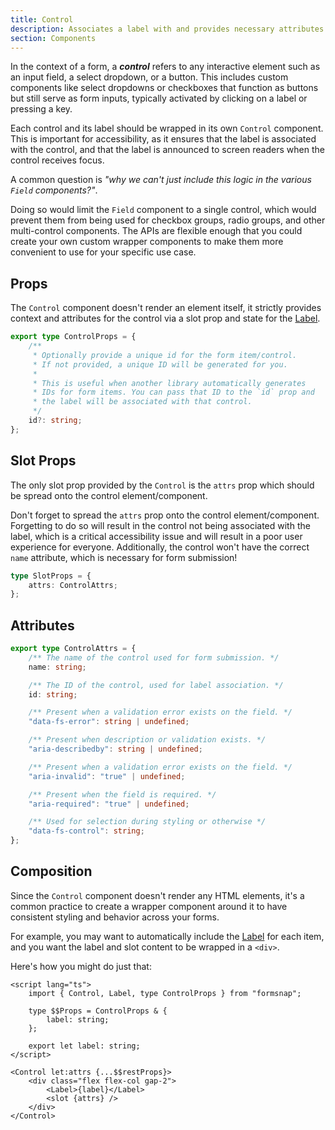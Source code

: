 ```yaml
---
title: Control
description: Associates a label with and provides necessary attributes for a form control.
section: Components
---
```


<script>
	import { Callout } from '@svecodocs/kit'
</script>

In the context of a form, a **_control_** refers to any interactive element such as an input field, a select dropdown, or a button. This includes custom components like select dropdowns or checkboxes that function as buttons but still serve as form inputs, typically activated by clicking on a label or pressing a key.

Each control and its label should be wrapped in its own `Control` component. This is important for accessibility, as it ensures that the label is associated with the control, and that the label is announced to screen readers when the control receives focus.

<Callout title="Why a separate component?">

A common question is _"why we can't just include this logic in the various `Field` components?"_.

Doing so would limit the `Field` component to a single control, which would prevent them from being used for checkbox groups, radio groups, and other multi-control components. The APIs are flexible enough that you could create your own custom wrapper components to make them more convenient to use for your specific use case.

</Callout>

## Props

The `Control` component doesn't render an element itself, it strictly provides context and attributes for the control via a slot prop and state for the [Label](/docs/components/label).

```ts
export type ControlProps = {
	/**
	 * Optionally provide a unique id for the form item/control.
	 * If not provided, a unique ID will be generated for you.
	 *
	 * This is useful when another library automatically generates
	 * IDs for form items. You can pass that ID to the `id` prop and
	 * the label will be associated with that control.
	 */
	id?: string;
};
```

## Slot Props

The only slot prop provided by the `Control` is the `attrs` prop which should be spread onto the control element/component.

<Callout type="warning" title="Hey!">

Don't forget to spread the `attrs` prop onto the control element/component. Forgetting to do so will result in the control not being associated with the label, which is a critical accessibility issue and will result in a poor user experience for everyone. Additionally, the control won't have the correct `name` attribute, which is necessary for form submission!

</Callout>

```ts
type SlotProps = {
	attrs: ControlAttrs;
};
```

## Attributes

```ts
export type ControlAttrs = {
	/** The name of the control used for form submission. */
	name: string;

	/** The ID of the control, used for label association. */
	id: string;

	/** Present when a validation error exists on the field. */
	"data-fs-error": string | undefined;

	/** Present when description or validation exists. */
	"aria-describedby": string | undefined;

	/** Present when a validation error exists on the field. */
	"aria-invalid": "true" | undefined;

	/** Present when the field is required. */
	"aria-required": "true" | undefined;

	/** Used for selection during styling or otherwise */
	"data-fs-control": string;
};
```

## Composition

Since the `Control` component doesn't render any HTML elements, it's a common practice to create a wrapper component around it to have consistent styling and behavior across your forms.

For example, you may want to automatically include the [Label](/docs/components/label) for each item, and you want the label and slot content to be wrapped in a `<div>`.

Here's how you might do just that:

```svelte title="CustomControl.svelte"
<script lang="ts">
	import { Control, Label, type ControlProps } from "formsnap";

	type $$Props = ControlProps & {
		label: string;
	};

	export let label: string;
</script>

<Control let:attrs {...$$restProps}>
	<div class="flex flex-col gap-2">
		<Label>{label}</Label>
		<slot {attrs} />
	</div>
</Control>
```
